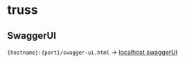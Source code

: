 # truss


## SwaggerUI
`{hostname}:{port}/swagger-ui.html` -> [localhost swaggerUI](localhost:8080/swagger-ui.html)